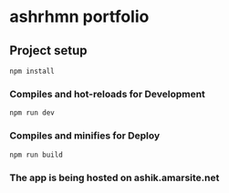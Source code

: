 # ashrhmn portfolio


## Project setup
```
npm install
```

### Compiles and hot-reloads for Development
```
npm run dev
```

### Compiles and minifies for Deploy
```
npm run build
```

### The app is being hosted on ashik.amarsite.net
